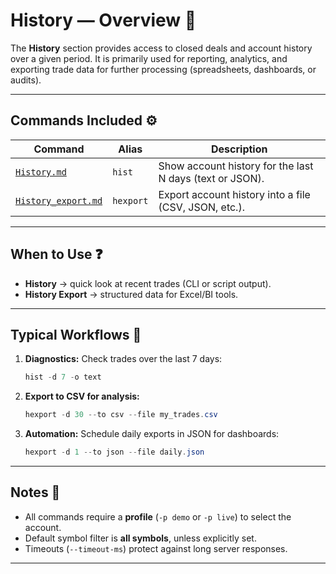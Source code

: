 # History — Overview 📜

The **History** section provides access to closed deals and account history over a given period. It is primarily used for reporting, analytics, and exporting trade data for further processing (spreadsheets, dashboards, or audits).

---

## Commands Included ⚙️

| Command                                    | Alias     | Description                                              |
| ------------------------------------------ | --------- | -------------------------------------------------------- |
| [`History.md`](./History.md)               | `hist`    | Show account history for the last N days (text or JSON). |
| [`History_export.md`](./History_export.md) | `hexport` | Export account history into a file (CSV, JSON, etc.).    |

---

## When to Use ❓

* **History** → quick look at recent trades (CLI or script output).
* **History Export** → structured data for Excel/BI tools.

---

## Typical Workflows 🔄

1. **Diagnostics:** Check trades over the last 7 days:

   ```powershell
   hist -d 7 -o text
   ```

2. **Export to CSV for analysis:**

   ```powershell
   hexport -d 30 --to csv --file my_trades.csv
   ```

3. **Automation:** Schedule daily exports in JSON for dashboards:

   ```powershell
   hexport -d 1 --to json --file daily.json
   ```

---

## Notes 📝

* All commands require a **profile** (`-p demo` or `-p live`) to select the account.
* Default symbol filter is **all symbols**, unless explicitly set.
* Timeouts (`--timeout-ms`) protect against long server responses.

---
